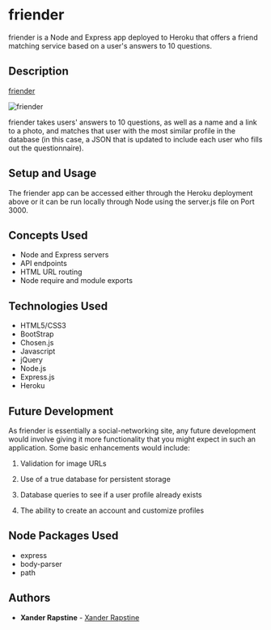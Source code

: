 # friender

friender is a Node and Express app deployed to Heroku that offers a friend matching service based on a user's answers to 10 questions.


## Description

[friender](https://friender-friendfinder.herokuapp.com/)

![friender](http://www.rapstine.com/images/friender.png)

friender takes users' answers to 10 questions, as well as a name and a link to a photo, and matches that user with the most similar profile in the database (in this case, a JSON that is updated to include each user who fills out the questionnaire).


## Setup and Usage

The friender app can be accessed either through the Heroku deployment above or it can be run locally through Node using the server.js file on Port 3000.


## Concepts Used

- Node and Express servers
- API endpoints
- HTML URL routing
- Node require and module exports


## Technologies Used

- HTML5/CSS3
- BootStrap
- Chosen.js
- Javascript
- jQuery
- Node.js
- Express.js
- Heroku


## Future Development

As friender is essentially a social-networking site, any future development would involve giving it more functionality that you might expect in such an application. Some basic enhancements would include:

1. Validation for image URLs

2. Use of a true database for persistent storage

3. Database queries to see if a user profile already exists

4. The ability to create an account and customize profiles


## Node Packages Used

- express
- body-parser
- path


## Authors

- **Xander Rapstine** - [Xander Rapstine](https://github.com/Xandromus)